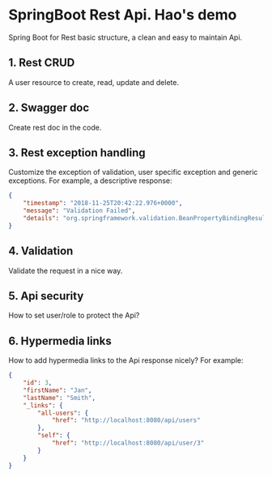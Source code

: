 # SpringBoot Rest Api. Hao's demo
Spring Boot for Rest basic structure, a clean and easy to maintain Api.

## 1. Rest CRUD
A user resource to create, read, update and delete.

## 2. Swagger doc
Create rest doc in the code. 

## 3. Rest exception handling
Customize the exception of validation, user specific exception and generic exceptions. For example, a descriptive response:
```json
{
    "timestamp": "2018-11-25T20:42:22.976+0000",
    "message": "Validation Failed",
    "details": "org.springframework.validation.BeanPropertyBindingResult: 1 errors\nField error in object 'user' on field 'firstName': rejected value [z]; codes [Size.user.firstName,Size.firstName,Size.java.lang.String,Size]; arguments [org.springframework.context.support.DefaultMessageSourceResolvable: codes [user.firstName,firstName]; arguments []; default message [firstName],2147483647,2]; default message [Name should have at least 2 characters]"
}
```

## 4. Validation
Validate the request in a nice way.

## 5. Api security
How to set user/role to protect the Api?

## 6. Hypermedia links
How to add hypermedia links to the Api response nicely? For example:
```json
{
    "id": 3,
    "firstName": "Jan",
    "lastName": "Smith",
    "_links": {
        "all-users": {
            "href": "http://localhost:8080/api/users"
        },
        "self": {
            "href": "http://localhost:8080/api/user/3"
        }
    }
}
```
